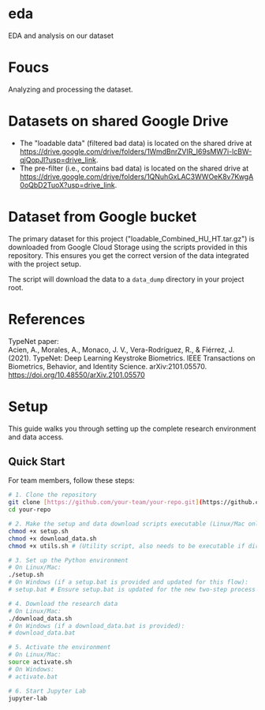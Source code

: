 # eda
EDA and analysis on our dataset

# Foucs
Analyzing and processing the dataset.

# Datasets on shared Google Drive
- The "loadable data" (filtered bad data) is located on the shared drive at https://drive.google.com/drive/folders/1WmdBnrZVIR_I69sMW7i-lcBW-qjQopJl?usp=drive_link.
- The pre-filter (i.e., contains bad data) is located on the shared drive at https://drive.google.com/drive/folders/1QNuhGxLAC3WWOeK8v7KwgA0oQbD2TuoX?usp=drive_link.

# Dataset from Google bucket
The primary dataset for this project ("loadable_Combined_HU_HT.tar.gz") is downloaded from Google Cloud Storage using the scripts provided in this repository. This ensures you get the correct version of the data integrated with the project setup.

The script will download the data to a `data_dump` directory in your project root.

# References
TypeNet paper:\
Acien, A., Morales, A., Monaco, J. V., Vera-Rodríguez, R., & Fiérrez, J. (2021). TypeNet: Deep Learning Keystroke Biometrics. IEEE Transactions on Biometrics, Behavior, and Identity Science. arXiv:2101.05570. https://doi.org/10.48550/arXiv.2101.05570 

# Setup

This guide walks you through setting up the complete research environment and data access.

## Quick Start

For team members, follow these steps:

```bash
# 1. Clone the repository
git clone [https://github.com/your-team/your-repo.git](https://github.com/your-team/your-repo.git) # <-- Make sure to use your actual repository URL
cd your-repo

# 2. Make the setup and data download scripts executable (Linux/Mac only)
chmod +x setup.sh
chmod +x download_data.sh
chmod +x utils.sh # (Utility script, also needs to be executable if directly run, though usually sourced)

# 3. Set up the Python environment
# On Linux/Mac:
./setup.sh
# On Windows (if a setup.bat is provided and updated for this flow):
# setup.bat # Ensure setup.bat is updated for the new two-step process

# 4. Download the research data
# On Linux/Mac:
./download_data.sh
# On Windows (if a download_data.bat is provided):
# download_data.bat

# 5. Activate the environment
# On Linux/Mac:
source activate.sh
# On Windows:
# activate.bat

# 6. Start Jupyter Lab
jupyter-lab